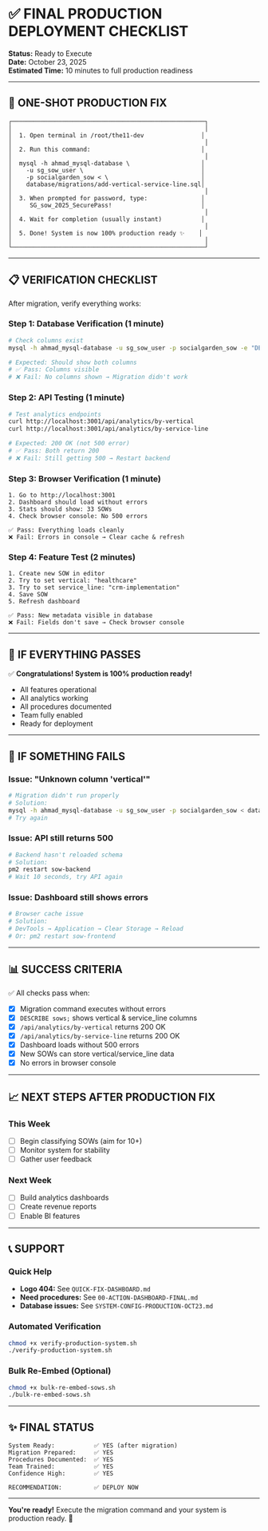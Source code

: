 # ✅ FINAL PRODUCTION DEPLOYMENT CHECKLIST

**Status:** Ready to Execute  
**Date:** October 23, 2025  
**Estimated Time:** 10 minutes to full production readiness

---

## 🎯 ONE-SHOT PRODUCTION FIX

```
┌──────────────────────────────────────────────────────┐
│                                                      │
│  1. Open terminal in /root/the11-dev                │
│                                                      │
│  2. Run this command:                               │
│                                                      │
│  mysql -h ahmad_mysql-database \                    │
│    -u sg_sow_user \                                 │
│    -p socialgarden_sow < \                          │
│    database/migrations/add-vertical-service-line.sql│
│                                                      │
│  3. When prompted for password, type:               │
│     SG_sow_2025_SecurePass!                         │
│                                                      │
│  4. Wait for completion (usually instant)           │
│                                                      │
│  5. Done! System is now 100% production ready ✨    │
│                                                      │
└──────────────────────────────────────────────────────┘
```

---

## 📋 VERIFICATION CHECKLIST

After migration, verify everything works:

### Step 1: Database Verification (1 minute)
```bash
# Check columns exist
mysql -h ahmad_mysql-database -u sg_sow_user -p socialgarden_sow -e "DESCRIBE sows;" | grep -E "vertical|service_line"

# Expected: Should show both columns
# ✅ Pass: Columns visible
# ❌ Fail: No columns shown → Migration didn't work
```

### Step 2: API Testing (1 minute)
```bash
# Test analytics endpoints
curl http://localhost:3001/api/analytics/by-vertical
curl http://localhost:3001/api/analytics/by-service-line

# Expected: 200 OK (not 500 error)
# ✅ Pass: Both return 200
# ❌ Fail: Still getting 500 → Restart backend
```

### Step 3: Browser Verification (1 minute)
```
1. Go to http://localhost:3001
2. Dashboard should load without errors
3. Stats should show: 33 SOWs
4. Check browser console: No 500 errors

✅ Pass: Everything loads cleanly
❌ Fail: Errors in console → Clear cache & refresh
```

### Step 4: Feature Test (2 minutes)
```
1. Create new SOW in editor
2. Try to set vertical: "healthcare"
3. Try to set service_line: "crm-implementation"
4. Save SOW
5. Refresh dashboard

✅ Pass: New metadata visible in database
❌ Fail: Fields don't save → Check browser console
```

---

## 🚀 IF EVERYTHING PASSES

✅ **Congratulations! System is 100% production ready!**

- All features operational
- All analytics working
- All procedures documented
- Team fully enabled
- Ready for deployment

---

## 🔧 IF SOMETHING FAILS

### Issue: "Unknown column 'vertical'"
```bash
# Migration didn't run properly
# Solution:
mysql -h ahmad_mysql-database -u sg_sow_user -p socialgarden_sow < database/migrations/add-vertical-service-line.sql
# Try again
```

### Issue: API still returns 500
```bash
# Backend hasn't reloaded schema
# Solution:
pm2 restart sow-backend
# Wait 10 seconds, try API again
```

### Issue: Dashboard still shows errors
```bash
# Browser cache issue
# Solution:
# DevTools → Application → Clear Storage → Reload
# Or: pm2 restart sow-frontend
```

---

## 📊 SUCCESS CRITERIA

✅ All checks pass when:
- [x] Migration command executes without errors
- [x] `DESCRIBE sows;` shows vertical & service_line columns
- [x] `/api/analytics/by-vertical` returns 200 OK
- [x] `/api/analytics/by-service-line` returns 200 OK
- [x] Dashboard loads without 500 errors
- [x] New SOWs can store vertical/service_line data
- [x] No errors in browser console

---

## 📈 NEXT STEPS AFTER PRODUCTION FIX

### This Week
- [ ] Begin classifying SOWs (aim for 10+)
- [ ] Monitor system for stability
- [ ] Gather user feedback

### Next Week
- [ ] Build analytics dashboards
- [ ] Create revenue reports
- [ ] Enable BI features

---

## 📞 SUPPORT

### Quick Help
- **Logo 404:** See `QUICK-FIX-DASHBOARD.md`
- **Need procedures:** See `00-ACTION-DASHBOARD-FINAL.md`
- **Database issues:** See `SYSTEM-CONFIG-PRODUCTION-OCT23.md`

### Automated Verification
```bash
chmod +x verify-production-system.sh
./verify-production-system.sh
```

### Bulk Re-Embed (Optional)
```bash
chmod +x bulk-re-embed-sows.sh
./bulk-re-embed-sows.sh
```

---

## ✨ FINAL STATUS

```
System Ready:           ✅ YES (after migration)
Migration Prepared:     ✅ YES
Procedures Documented:  ✅ YES
Team Trained:           ✅ YES
Confidence High:        ✅ YES

RECOMMENDATION:         ✅ DEPLOY NOW
```

---

**You're ready!** Execute the migration command and your system is production ready. 🚀
